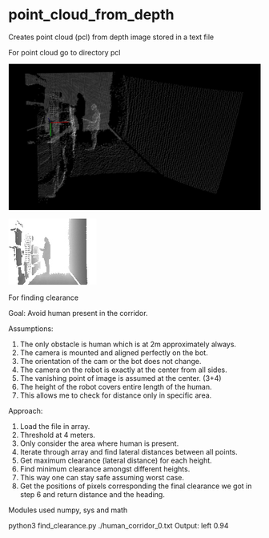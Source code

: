 # point_cloud_from_depth
Creates point cloud (pcl) from depth image stored in a text file

For point cloud go to directory pcl

![pcl pc](https://github.com/jwalantbhatt/point_cloud_from_depth/blob/master/img.PNG)

![pcl pc_ri](https://github.com/jwalantbhatt/point_cloud_from_depth/blob/master/images/human_corridor_2.jpg)

For finding clearance

Goal: Avoid human present in the corridor.

Assumptions:
1. The only obstacle is human which is at 2m approximately always.
2. The camera is mounted and aligned perfectly on the bot.
3. The orientation of the cam or the bot does not change.
4. The camera on the robot is exactly at the center from all sides.
5. The vanishing point of image is assumed at the center. (3+4)
6. The height of the robot covers entire length of the human.
7. This allows me to check for distance only in specific area.

Approach:
1. Load the file in array.
2. Threshold at 4 meters.
3. Only consider the area where human is present.
4. Iterate through array and find lateral distances between all points.
5. Get maximum clearance (lateral distance) for each height.
6. Find minimum clearance amongst different heights.
7. This way one can stay safe assuming worst case.
8. Get the positions of pixels corresponding the final clearance we got in step 6 and return distance and the heading.


Modules used numpy, sys and math

python3 find_clearance.py ./human_corridor_0.txt
Output: left 0.94
